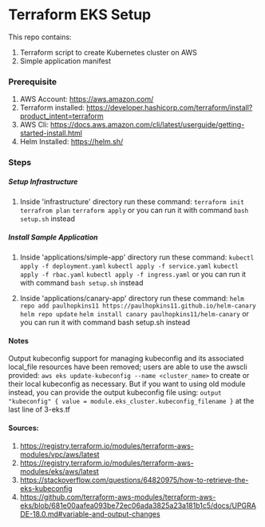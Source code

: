 # Terraform EKS Setup
This repo contains:
1. Terraform script to create Kubernetes cluster on AWS
2. Simple application manifest

### Prerequisite
1. AWS Account: https://aws.amazon.com/
2. Terraform installed: https://developer.hashicorp.com/terraform/install?product_intent=terraform
3. AWS Cli: https://docs.aws.amazon.com/cli/latest/userguide/getting-started-install.html
4. Helm Installed: https://helm.sh/

### Steps

##### Setup Infrastructure
1. Inside 'infrastructure' directory run these command:
`terraform init` 
`terrafrom plan`
`terraform apply`
or you can run it with command `bash setup.sh` instead

##### Install Sample Application
1. Inside 'applications/simple-app' directory run these command:
`kubectl apply -f deployment.yaml`
`kubectl apply -f service.yaml`
`kubectl apply -f rbac.yaml`
`kubectl apply -f ingress.yaml`
or you can run it with command `bash setup.sh` instead

2. Inside 'applications/canary-app' directory run these command:
`helm repo add paulhopkins11 https://paulhopkins11.github.io/helm-canary`
`helm repo update`
`helm install canary paulhopkins11/helm-canary`
or you can run it with command bash setup.sh instead

#### Notes
Output kubeconfig support for managing kubeconfig and its associated local_file resources have been removed; users are able to use the awscli provided: `aws eks update-kubeconfig --name <cluster_name>` to create or their local kubeconfig as necessary. But if you want to using old module instead, you can provide the output kubeconfig file using:
`output "kubeconfig" {
  value = module.eks_cluster.kubeconfig_filename
}` at the last line of 3-eks.tf


#### Sources:
1. https://registry.terraform.io/modules/terraform-aws-modules/vpc/aws/latest
2. https://registry.terraform.io/modules/terraform-aws-modules/eks/aws/latest
3. https://stackoverflow.com/questions/64820975/how-to-retrieve-the-eks-kubeconfig
4. https://github.com/terraform-aws-modules/terraform-aws-eks/blob/681e00aafea093be72ec06ada3825a23a181b1c5/docs/UPGRADE-18.0.md#variable-and-output-changes